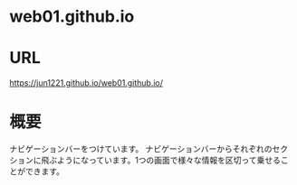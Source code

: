 # web01.github.io

# URL
https://jun1221.github.io/web01.github.io/

# 概要
ナビゲーションバーをつけています。
ナビゲーションバーからそれぞれのセクションに飛ぶようになっています。1つの画面で様々な情報を区切って乗せることができます。
